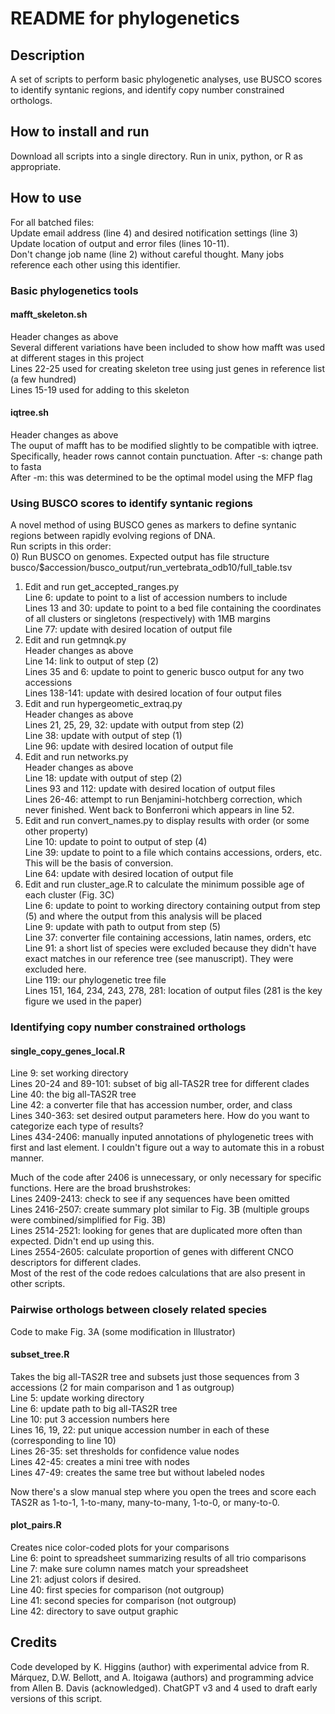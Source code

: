 # README for phylogenetics  

## Description  
A set of scripts to perform basic phylogenetic analyses, use BUSCO scores to identify syntanic regions, and identify copy number constrained orthologs.  

## How to install and run  
Download all scripts into a single directory.  Run in unix, python, or R as appropriate.  


## How to use  
For all batched files:  
  Update email address (line 4) and desired notification settings (line 3)  
  Update location of output and error files (lines 10-11).  
  Don't change job name (line 2) without careful thought.  Many jobs reference each other using this identifier.  

### Basic phylogenetics tools
#### mafft_skeleton.sh  
  Header changes as above  
  Several different variations have been included to show how mafft was used at different stages in this project  
  Lines 22-25 used for creating skeleton tree using just genes in reference list (a few hundred)  
  Lines 15-19 used for adding to this skeleton   
   
#### iqtree.sh  
  Header changes as above  
  The ouput of mafft has to be modified slightly to be compatible with iqtree.  Specifically, header rows cannot contain punctuation.
  After -s: change path to fasta  
  After -m: this was determined to be the optimal model using the MFP flag  

### Using BUSCO scores to identify syntanic regions  
A novel method of using BUSCO genes as markers to define syntanic regions between rapidly evolving regions of DNA.  
Run scripts in this order:  
0) Run BUSCO on genomes.  Expected output has file structure busco/$accession/busco_output/run_vertebrata_odb10/full_table.tsv  
1) Edit and run get_accepted_ranges.py  
  Line 6: update to point to a list of accession numbers to include  
  Lines 13 and 30: update to point to a bed file containing the coordinates of all clusters or singletons (respectively) with 1MB margins  
  Line 77: update with desired location of output file  
2) Edit and run getmnqk.py  
  Header changes as above  
  Line 14: link to output of step (2)  
  Lines 35 and 6: update to point to generic busco output for any two accessions  
  Lines 138-141: update with desired location of four output files  
3) Edit and run hypergeometic_extraq.py  
  Header changes as above  
  Lines 21, 25, 29, 32: update with output from step (2)  
  Line 38: update with output of step (1)  
  Line 96: update with desired location of output file  
4) Edit and run networks.py  
  Header changes as above  
  Line 18: update with output of step (2)  
  Lines 93 and 112: update with desired location of output files  
  Lines 26-46: attempt to run Benjamini-hotchberg correction, which never finished.  Went back to Bonferroni which appears in line 52.  
5) Edit and run convert_names.py to display results with order (or some other property)  
  Line 10: update to point to output of step (4)  
  Line 39: update to point to a file which contains accessions, orders, etc.  This will be the basis of conversion.  
  Line 64: update with desired location of output file  
6) Edit and run cluster_age.R to calculate the minimum possible age of each cluster (Fig. 3C)  
  Line 6: update to point to working directory containing output from step (5) and where the output from this analysis will be placed  
  Line 9: update with path to output from step (5)  
  Line 37: converter file containing accessions, latin names, orders, etc  
  Line 91: a short list of species were excluded because they didn't have exact matches in our reference tree (see manuscript).  They were excluded here.  
  Line 119: our phylogenetic tree file  
  Lines 151, 164, 234, 243, 278, 281: location of output files (281 is the key figure we used in the paper)  

### Identifying copy number constrained orthologs  
#### single_copy_genes_local.R  
  Line 9: set working directory  
  Lines 20-24 and 89-101: subset of big all-TAS2R tree for different clades  
  Line 40: the big all-TAS2R tree  
  Line 42: a converter file that has accession number, order, and class  
  Lines 340-363: set desired output parameters here.  How do you want to categorize each type of results?  
  Lines 434-2406: manually inputed annotations of phylogenetic trees with first and last element.  I couldn't figure out a way to automate this in a robust manner.  

  Much of the code after 2406 is unnecessary, or only necessary for specific functions.  Here are the broad brushstrokes:  
  Lines 2409-2413: check to see if any sequences have been omitted  
  Lines 2416-2507: create summary plot similar to Fig. 3B (multiple groups were combined/simplified for Fig. 3B)  
  Lines 2514-2521: looking for genes that are duplicated more often than expected.  Didn't end up using this.  
  Lines 2554-2605: calculate proportion of genes with different CNCO descriptors for different clades.  
  Most of the rest of the code redoes calculations that are also present in other scripts.  

### Pairwise orthologs between closely related species  
Code to make Fig. 3A (some modification in Illustrator)  

#### subset_tree.R
  Takes the big all-TAS2R tree and subsets just those sequences from 3 accessions (2 for main comparison and 1 as outgroup)  
  Line 5: update working directory  
  Line 6: update path to big all-TAS2R tree  
  Line 10: put 3 accession numbers here  
  Lines 16, 19, 22: put unique accession number in each of these (corresponding to line 10)  
  Lines 26-35: set thresholds for confidence value nodes  
  Lines 42-45: creates a mini tree with nodes  
  Lines 47-49: creates the same tree but without labeled nodes  

Now there's a slow manual step where you open the trees and score each TAS2R as 1-to-1, 1-to-many, many-to-many, 1-to-0, or many-to-0.  

#### plot_pairs.R
  Creates nice color-coded plots for your comparisons  
  Line 6: point to spreadsheet summarizing results of all trio comparisons  
  Line 7: make sure column names match your spreadsheet  
  Line 21: adjust colors if desired.  
  Line 40: first species for comparison (not outgroup)  
  Line 41: second species for comparison (not outgroup)  
  Line 42: directory to save output graphic  


## Credits  
Code developed by K. Higgins (author) with experimental advice from R. Márquez, D.W. Bellott, and A. Itoigawa (authors) and programming advice from Allen B. Davis (acknowledged).  ChatGPT v3 and 4 used to draft early versions of this script.  
